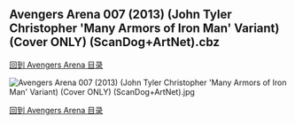 ## Avengers Arena 007 (2013) (John Tyler Christopher 'Many Armors of Iron Man' Variant) (Cover ONLY) (ScanDog+ArtNet).cbz


[回到 Avengers Arena 目录](https://github.com/alicewish/markdown/blob/master/series/Avengers-Arena.md)


![Avengers Arena 007 (2013) (John Tyler Christopher 'Many Armors of Iron Man' Variant) (Cover ONLY) (ScanDog+ArtNet).jpg](https://wx1.sinaimg.cn/large/6a9fdecaly1fr0rfd4h5tj21401ptqty.jpg)

[回到 Avengers Arena 目录](https://github.com/alicewish/markdown/blob/master/series/Avengers-Arena.md)

